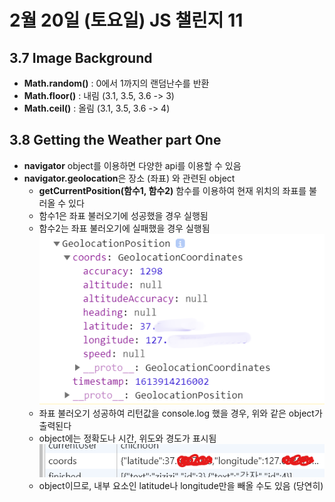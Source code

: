 # 2월 20일 (토요일) JS 챌린지 11

## 3.7 Image Background
- **Math.random()** : 0에서 1까지의 랜덤난수를 반환
- **Math.floor()** : 내림 (3.1, 3.5, 3.6 -> 3)
- **Math.ceil()** : 올림 (3.1, 3.5, 3.6 -> 4)

## 3.8 Getting the Weather part One
- **navigator** object를 이용하면 다양한 api를 이용할 수 있음
- **navigator.geolocation**은 장소 (좌표) 와 관련된 object
    - **getCurrentPosition(함수1, 함수2)** 함수를 이용하여 현재 위치의 좌표를 불러올 수 있다
    - 함수1은 좌표 불러오기에 성공했을 경우 실행됨
    - 함수2는 좌표 불러오기에 실패했을 경우 실행됨
    ![좌표 불러오기 성공](./JSgeolocation.png)
    - 좌표 불러오기 성공하여 리턴값을 console.log 했을 경우, 위와 같은 object가 출력된다
    - object에는 정확도나 시간, 위도와 경도가 표시됨
    ![좌표 로컬에 저장](./JSgeolocationSavedLocal.png)
    - object이므로, 내부 요소인 latitude나 longitude만을 빼올 수도 있음 (당연히)